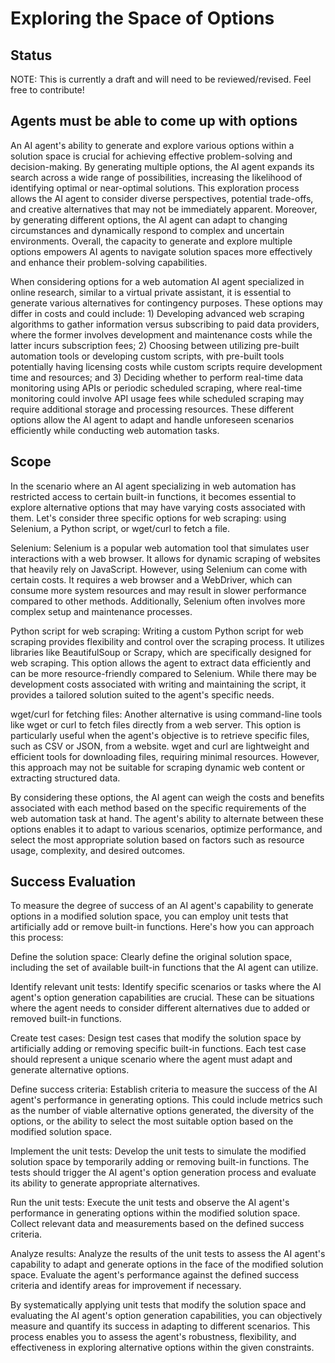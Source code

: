 # Exploring the Space of Options

## Status
NOTE: This is currently a draft and will need to be reviewed/revised. Feel free to contribute!

## Agents must be able to come up with options

An AI agent's ability to generate and explore various options within a solution space is crucial for achieving effective problem-solving and decision-making. By generating multiple options, the AI agent expands its search across a wide range of possibilities, increasing the likelihood of identifying optimal or near-optimal solutions. This exploration process allows the AI agent to consider diverse perspectives, potential trade-offs, and creative alternatives that may not be immediately apparent. Moreover, by generating different options, the AI agent can adapt to changing circumstances and dynamically respond to complex and uncertain environments. Overall, the capacity to generate and explore multiple options empowers AI agents to navigate solution spaces more effectively and enhance their problem-solving capabilities.

When considering options for a web automation AI agent specialized in online research, similar to a virtual private assistant, it is essential to generate various alternatives for contingency purposes. These options may differ in costs and could include: 1) Developing advanced web scraping algorithms to gather information versus subscribing to paid data providers, where the former involves development and maintenance costs while the latter incurs subscription fees; 2) Choosing between utilizing pre-built automation tools or developing custom scripts, with pre-built tools potentially having licensing costs while custom scripts require development time and resources; and 3) Deciding whether to perform real-time data monitoring using APIs or periodic scheduled scraping, where real-time monitoring could involve API usage fees while scheduled scraping may require additional storage and processing resources. These different options allow the AI agent to adapt and handle unforeseen scenarios efficiently while conducting web automation tasks.

## Scope

In the scenario where an AI agent specializing in web automation has restricted access to certain built-in functions, it becomes essential to explore alternative options that may have varying costs associated with them. Let's consider three specific options for web scraping: using Selenium, a Python script, or wget/curl to fetch a file.

Selenium: Selenium is a popular web automation tool that simulates user interactions with a web browser. It allows for dynamic scraping of websites that heavily rely on JavaScript. However, using Selenium can come with certain costs. It requires a web browser and a WebDriver, which can consume more system resources and may result in slower performance compared to other methods. Additionally, Selenium often involves more complex setup and maintenance processes.

Python script for web scraping: Writing a custom Python script for web scraping provides flexibility and control over the scraping process. It utilizes libraries like BeautifulSoup or Scrapy, which are specifically designed for web scraping. This option allows the agent to extract data efficiently and can be more resource-friendly compared to Selenium. While there may be development costs associated with writing and maintaining the script, it provides a tailored solution suited to the agent's specific needs.

wget/curl for fetching files: Another alternative is using command-line tools like wget or curl to fetch files directly from a web server. This option is particularly useful when the agent's objective is to retrieve specific files, such as CSV or JSON, from a website. wget and curl are lightweight and efficient tools for downloading files, requiring minimal resources. However, this approach may not be suitable for scraping dynamic web content or extracting structured data.

By considering these options, the AI agent can weigh the costs and benefits associated with each method based on the specific requirements of the web automation task at hand. The agent's ability to alternate between these options enables it to adapt to various scenarios, optimize performance, and select the most appropriate solution based on factors such as resource usage, complexity, and desired outcomes.


## Success Evaluation

To measure the degree of success of an AI agent's capability to generate options in a modified solution space, you can employ unit tests that artificially add or remove built-in functions. Here's how you can approach this process:

Define the solution space: Clearly define the original solution space, including the set of available built-in functions that the AI agent can utilize.

Identify relevant unit tests: Identify specific scenarios or tasks where the AI agent's option generation capabilities are crucial. These can be situations where the agent needs to consider different alternatives due to added or removed built-in functions.

Create test cases: Design test cases that modify the solution space by artificially adding or removing specific built-in functions. Each test case should represent a unique scenario where the agent must adapt and generate alternative options.

Define success criteria: Establish criteria to measure the success of the AI agent's performance in generating options. This could include metrics such as the number of viable alternative options generated, the diversity of the options, or the ability to select the most suitable option based on the modified solution space.

Implement the unit tests: Develop the unit tests to simulate the modified solution space by temporarily adding or removing built-in functions. The tests should trigger the AI agent's option generation process and evaluate its ability to generate appropriate alternatives.

Run the unit tests: Execute the unit tests and observe the AI agent's performance in generating options within the modified solution space. Collect relevant data and measurements based on the defined success criteria.

Analyze results: Analyze the results of the unit tests to assess the AI agent's capability to adapt and generate options in the face of the modified solution space. Evaluate the agent's performance against the defined success criteria and identify areas for improvement if necessary.

By systematically applying unit tests that modify the solution space and evaluating the AI agent's option generation capabilities, you can objectively measure and quantify its success in adapting to different scenarios. This process enables you to assess the agent's robustness, flexibility, and effectiveness in exploring alternative options within the given constraints.

